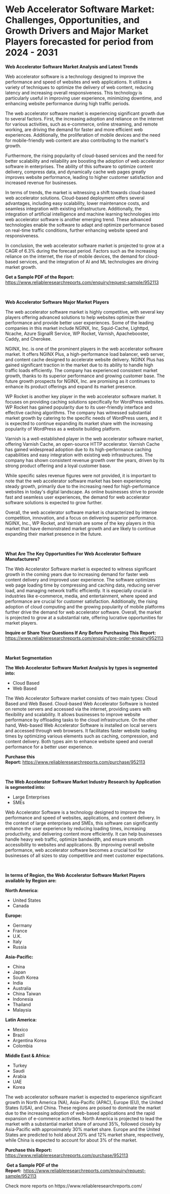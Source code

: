 <p><h1>Web Accelerator Software Market: Challenges, Opportunities, and Growth Drivers and Major Market Players forecasted for period from 2024 - 2031</h1></p><p><strong>Web Accelerator Software Market Analysis and Latest Trends</strong></p>
<p><p>Web accelerator software is a technology designed to improve the performance and speed of websites and web applications. It utilizes a variety of techniques to optimize the delivery of web content, reducing latency and increasing overall responsiveness. This technology is particularly useful in improving user experience, minimizing downtime, and enhancing website performance during high traffic periods.</p><p>The web accelerator software market is experiencing significant growth due to several factors. First, the increasing adoption and reliance on the internet for various activities, such as e-commerce, online streaming, and remote working, are driving the demand for faster and more efficient web experiences. Additionally, the proliferation of mobile devices and the need for mobile-friendly web content are also contributing to the market's growth.</p><p>Furthermore, the rising popularity of cloud-based services and the need for better scalability and reliability are boosting the adoption of web accelerator software in enterprises. The ability of this software to optimize content delivery, compress data, and dynamically cache web pages greatly improves website performance, leading to higher customer satisfaction and increased revenue for businesses.</p><p>In terms of trends, the market is witnessing a shift towards cloud-based web accelerator solutions. Cloud-based deployment offers several advantages, including easy scalability, lower maintenance costs, and seamless integration with existing infrastructure. Additionally, the integration of artificial intelligence and machine learning technologies into web accelerator software is another emerging trend. These advanced technologies enable the software to adapt and optimize performance based on real-time traffic conditions, further enhancing website speed and responsiveness.</p><p>In conclusion, the web accelerator software market is projected to grow at a CAGR of 6.3% during the forecast period. Factors such as the increasing reliance on the internet, the rise of mobile devices, the demand for cloud-based services, and the integration of AI and ML technologies are driving market growth.</p></p>
<p><strong>Get a Sample PDF of the Report:&nbsp;</strong> <a href="https://www.reliableresearchreports.com/enquiry/request-sample/952113">https://www.reliableresearchreports.com/enquiry/request-sample/952113</a></p>
<p>&nbsp;</p>
<p><strong>Web Accelerator Software Major Market Players</strong></p>
<p><p>The web accelerator software market is highly competitive, with several key players offering advanced solutions to help websites optimize their performance and provide better user experiences. Some of the leading companies in this market include NGINX, Inc, Squid-Cache, Lighttpd, Ncache, Azure SignalR Service, WP Rocket, Varnish, Apachebooster, Caddy, and Cherokee.</p><p>NGINX, Inc. is one of the prominent players in the web accelerator software market. It offers NGINX Plus, a high-performance load balancer, web server, and content cache designed to accelerate website delivery. NGINX Plus has gained significant traction in the market due to its ability to handle high traffic loads efficiently. The company has experienced consistent market growth, thanks to its superior performance and growing customer base. The future growth prospects for NGINX, Inc. are promising as it continues to enhance its product offerings and expand its market presence.</p><p>WP Rocket is another key player in the web accelerator software market. It focuses on providing caching solutions specifically for WordPress websites. WP Rocket has gained popularity due to its user-friendly interface and effective caching algorithms. The company has witnessed substantial market growth by catering to the specific needs of WordPress users, and it is expected to continue expanding its market share with the increasing popularity of WordPress as a website building platform.</p><p>Varnish is a well-established player in the web accelerator software market, offering Varnish Cache, an open-source HTTP accelerator. Varnish Cache has gained widespread adoption due to its high-performance caching capabilities and easy integration with existing web infrastructures. The company has shown consistent revenue growth over the years, driven by its strong product offering and a loyal customer base.</p><p>While specific sales revenue figures were not provided, it is important to note that the web accelerator software market has been experiencing steady growth, primarily due to the increasing need for high-performance websites in today's digital landscape. As online businesses strive to provide fast and seamless user experiences, the demand for web accelerator software solutions is expected to grow further.</p><p>Overall, the web accelerator software market is characterized by intense competition, innovation, and a focus on delivering superior performance. NGINX, Inc., WP Rocket, and Varnish are some of the key players in this market that have demonstrated market growth and are likely to continue expanding their market presence in the future.</p></p>
<p>&nbsp;</p>
<p><strong>What Are The Key Opportunities For Web Accelerator Software Manufacturers?</strong></p>
<p><p>The Web Accelerator Software market is expected to witness significant growth in the coming years due to increasing demand for faster web content delivery and improved user experience. The software optimizes web page loading time by compressing and caching data, reducing server load, and managing network traffic efficiently. It is especially crucial in industries like e-commerce, media, and entertainment, where speed and performance are crucial for customer satisfaction. Additionally, the rising adoption of cloud computing and the growing popularity of mobile platforms further drive the demand for web accelerator software. Overall, the market is projected to grow at a substantial rate, offering lucrative opportunities for market players.</p></p>
<p><strong>Inquire or Share Your Questions If Any Before Purchasing This Report:</strong> <a href="https://www.reliableresearchreports.com/enquiry/pre-order-enquiry/952113">https://www.reliableresearchreports.com/enquiry/pre-order-enquiry/952113</a></p>
<p>&nbsp;</p>
<p><strong>Market Segmentation</strong></p>
<p><strong>The Web Accelerator Software Market Analysis by types is segmented into:</strong></p>
<p><ul><li>Cloud Based</li><li>Web Based</li></ul></p>
<p><p>The Web Accelerator Software market consists of two main types: Cloud Based and Web Based. Cloud-based Web Accelerator Software is hosted on remote servers and accessed via the internet, providing users with flexibility and scalability. It allows businesses to improve website performance by offloading tasks to the cloud infrastructure. On the other hand, Web-based Web Accelerator Software is installed on local servers and accessed through web browsers. It facilitates faster website loading times by optimizing various elements such as caching, compression, and content delivery. Both types aim to enhance website speed and overall performance for a better user experience.</p></p>
<p><strong>Purchase this Report:&nbsp;</strong><a href="https://www.reliableresearchreports.com/purchase/952113">https://www.reliableresearchreports.com/purchase/952113</a></p>
<p>&nbsp;</p>
<p><strong>The Web Accelerator Software Market Industry Research by Application is segmented into:</strong></p>
<p><ul><li>Large Enterprises</li><li>SMEs</li></ul></p>
<p><p>Web Accelerator Software is a technology designed to improve the performance and speed of websites, applications, and content delivery. In the context of large enterprises and SMEs, this software can significantly enhance the user experience by reducing loading times, increasing productivity, and delivering content more efficiently. It can help businesses handle heavy web traffic, optimize bandwidth, and ensure smooth accessibility to websites and applications. By improving overall website performance, web accelerator software becomes a crucial tool for businesses of all sizes to stay competitive and meet customer expectations.</p></p>
<p>&nbsp;</p>
<p><strong>In terms of Region, the Web Accelerator Software Market Players available by Region are:</strong></p>
<p>
    <p> <strong> North America: </strong>
        <ul>
            <li>United States</li>
            <li>Canada</li>
        </ul>
        </p> 
    <p> <strong> Europe: </strong>
        <ul>
            <li>Germany</li>
            <li>France</li>
            <li>U.K.</li>
            <li>Italy</li>
            <li>Russia</li>
        </ul>
        </p> 
    <p> <strong> Asia-Pacific: </strong>
        <ul>
            <li>China</li>
            <li>Japan</li>
            <li>South Korea</li>
            <li>India</li>
            <li>Australia</li>
            <li>China Taiwan</li>
            <li>Indonesia</li>
            <li>Thailand</li>
            <li>Malaysia</li>
        </ul>
        </p> 
    <p> <strong> Latin America: </strong>
        <ul>
            <li>Mexico</li>
            <li>Brazil</li>
            <li>Argentina Korea</li>
            <li>Colombia</li>
        </ul>
        </p> 
    <p> <strong> Middle East & Africa: </strong>
        <ul>
            <li>Turkey</li>
            <li>Saudi</li>
            <li>Arabia</li>
            <li>UAE</li>
            <li>Korea</li>
        </ul>
    </p>
    </p>
<p><p>The web accelerator software market is expected to experience significant growth in North America (NA), Asia-Pacific (APAC), Europe (EU), the United States (USA), and China. These regions are poised to dominate the market due to the increasing adoption of web-based applications and the rapid expansion of e-commerce activities. North America is projected to lead the market with a substantial market share of around 35%, followed closely by Asia-Pacific with approximately 30% market share. Europe and the United States are predicted to hold about 20% and 12% market share, respectively, while China is expected to account for about 3% of the market.</p></p>
<p><strong>Purchase this Report: </strong><a href="https://www.reliableresearchreports.com/purchase/952113">https://www.reliableresearchreports.com/purchase/952113</a></p>
<p>&nbsp;<strong>Get a Sample PDF of the Report:&nbsp;&nbsp;</strong><a href="https://www.reliableresearchreports.com/enquiry/request-sample/952113">https://www.reliableresearchreports.com/enquiry/request-sample/952113</a></p>
<p><strong></strong></p>
<p>Check more reports on https://www.reliableresearchreports.com/</p>